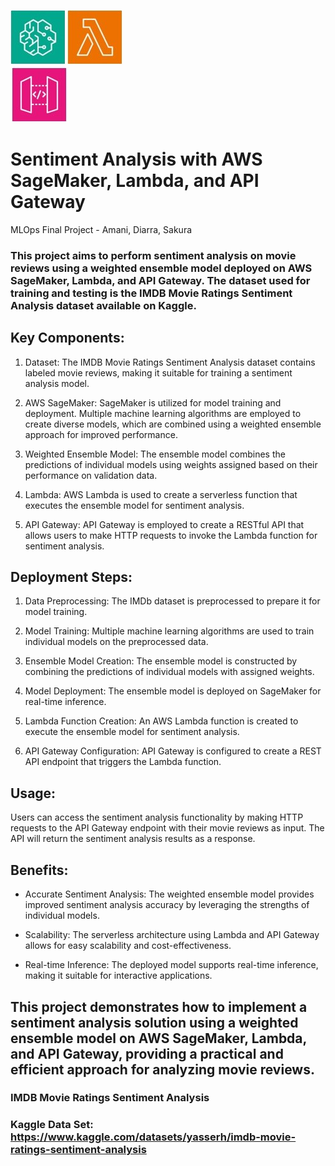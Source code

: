 ![Amazon SageMaker](https://github.com/sakuray10/MLOps_FinalProject/raw/main/Amazon%20SageMaker.jpg)         ![AWS Lambda](https://github.com/sakuray10/MLOps_FinalProject/raw/main/AWS%20Lambda.jpg)     
![Amazon API Gateway](https://github.com/sakuray10/MLOps_FinalProject/raw/main/Amazon%20API%20Gateway.jpg)


# Sentiment Analysis with AWS SageMaker, Lambda, and API Gateway

MLOps Final Project - Amani, Diarra, Sakura
### This project aims to perform sentiment analysis on movie reviews using a weighted ensemble model deployed on AWS SageMaker, Lambda, and API Gateway. The dataset used for training and testing is the IMDB Movie Ratings Sentiment Analysis dataset available on Kaggle.

## Key Components:
1. Dataset: The IMDB Movie Ratings Sentiment Analysis dataset contains labeled movie reviews, making it suitable for training a sentiment analysis model.

2. AWS SageMaker: SageMaker is utilized for model training and deployment. Multiple machine learning algorithms are employed to create diverse models, which are combined using a weighted ensemble approach for improved performance.

3. Weighted Ensemble Model: The ensemble model combines the predictions of individual models using weights assigned based on their performance on validation data.

4. Lambda: AWS Lambda is used to create a serverless function that executes the ensemble model for sentiment analysis.

5. API Gateway: API Gateway is employed to create a RESTful API that allows users to make HTTP requests to invoke the Lambda function for sentiment analysis.

## Deployment Steps:
1. Data Preprocessing: The IMDb dataset is preprocessed to prepare it for model training.

2. Model Training: Multiple machine learning algorithms are used to train individual models on the preprocessed data.

3. Ensemble Model Creation: The ensemble model is constructed by combining the predictions of individual models with assigned weights.

4. Model Deployment: The ensemble model is deployed on SageMaker for real-time inference.

5. Lambda Function Creation: An AWS Lambda function is created to execute the ensemble model for sentiment analysis.

6. API Gateway Configuration: API Gateway is configured to create a REST API endpoint that triggers the Lambda function.

## Usage:
Users can access the sentiment analysis functionality by making HTTP requests to the API Gateway endpoint with their movie reviews as input. The API will return the sentiment analysis results as a response.

## Benefits:
- Accurate Sentiment Analysis: The weighted ensemble model provides improved sentiment analysis accuracy by leveraging the strengths of individual models.

- Scalability: The serverless architecture using Lambda and API Gateway allows for easy scalability and cost-effectiveness.

- Real-time Inference: The deployed model supports real-time inference, making it suitable for interactive applications.

## This project demonstrates how to implement a sentiment analysis solution using a weighted ensemble model on AWS SageMaker, Lambda, and API Gateway, providing a practical and efficient approach for analyzing movie reviews.







### IMDB Movie Ratings Sentiment Analysis
### Kaggle Data Set: https://www.kaggle.com/datasets/yasserh/imdb-movie-ratings-sentiment-analysis




